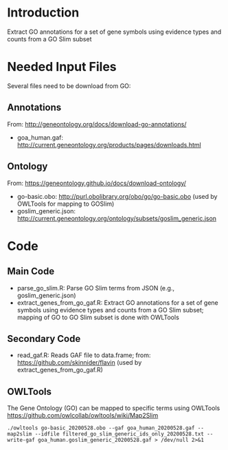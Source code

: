 # Introduction 

Extract GO annotations for a set of gene symbols using evidence types and counts from a GO Slim subset 

# Needed Input Files 

Several files need to be download from GO: 

## Annotations
From: http://geneontology.org/docs/download-go-annotations/

* goa_human.gaf: http://current.geneontology.org/products/pages/downloads.html

## Ontology

From: https://geneontology.github.io/docs/download-ontology/

* go-basic.obo: http://purl.obolibrary.org/obo/go/go-basic.obo (used by OWLTools for mapping to GOSlim)
* goslim_generic.json: http://current.geneontology.org/ontology/subsets/goslim_generic.json 

# Code 
## Main Code
* parse_go_slim.R: Parse GO Slim terms from JSON (e.g., goslim_generic.json)
* extract_genes_from_go_gaf.R: Extract GO annotations for a set of gene symbols using evidence types and counts from a GO Slim subset; mapping of GO to GO Slim subset is done with OWLTools 

## Secondary Code
* read_gaf.R: Reads GAF file to data.frame; from: https://github.com/skinnider/flavin (used by extract_genes_from_go_gaf.R)

## OWLTools

The Gene Ontology (GO) can be mapped to specific terms using OWLTools https://github.com/owlcollab/owltools/wiki/Map2Slim

```
./owltools go-basic_20200528.obo --gaf goa_human_20200528.gaf --map2slim --idfile filtered_go_slim_generic_ids_only_20200528.txt --write-gaf goa_human.goslim_generic_20200528.gaf > /dev/null 2>&1
```

